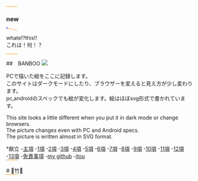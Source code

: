<head>
<link rel="stylesheet" href="C:\Users\CENTURY_SSD_250GB\Documents\GitHub\12.banboo\style.css">
</head>
<!-- .slide: data-fullscreen -->
<style>
.simple-svg-animation {
  animation: rotate 1.5s linear infinite;
}
@keyframes rotate {
  100% {
    transform: rotate(360deg);
  }
}
	.svganime {
  animation: random-move 8s infinite;
}
.svganime {
  animation: random-move 1s infinite;
}
	.blink {
  animation: blink 2.75s infinite;
}
@keyframes blink {
  50% {
    opacity: -10;
  }
}
svg {
width: 30px;
height: 2px;
background-color: #f929;
animation: mymove 3s infinite;
}
 {
width: 40px;
height: 2px;
background-color: #f20;
animation: mymove 10s infinite;
}
@keyframes mymove {
80% {background-color: #FFF;}
}

</style>
<body>

<svg viewBox="0 0 100 100">
<circle cx="50" cy="50" r="40" stroke="black" stroke-width="0.8" fill="none" />
</svg>



<h3 class="blink">new</h3>

<svg class="simple-svg-animation" width="100" height="100">

<circle cx="1" cy="1" r="3" fill="blue" />
<p>whate!?this!!<br>これは！何！？</p>

<div>
<svg viewBox="0 0 100 100">
<circle cx="50" cy="50" r="40" stroke="black" stroke-width="0.8" fill="none" />
</svg>
</div>

<!-- .slide: data-fullscreen -->
##　BANBOO
<img src ="C:\Users\CENTURY_SSD_250GB\Documents\GitHub\12.banboo\take.png">
<!-- .slide: data-fullscreen -->
<p>
PCで描いた絵をここに記録します。<br>
このサイトはダークモードにしたり、ブラウザーを変えると見え方が少し変わります。<br> 
pc,androidのスペックでも絵が変化します。絵はほぼsvg形式で書かれています。
</p>
<!-- .slide: data-fullscreen -->
<p>
This site looks a little different when you put it in dark mode or change browsers.<br>The picture changes even with PC and Android specs.<br>The picture is written almost in SVG format.
</p>
<!-- .slide: data-fullscreen -->


<nav aria-label="サイト内メニュー">
 *献立
    -<a href="https://itou332.github.io/top_page/">主項</a>
    -<a href="https://itou332.github.io/">1項</a>
    -<a href="https://itou332.github.io/itou332a.github.io/">2項</a>
    -<a href="https://itou332.github.io/diary">3項</a>
    -<a href="https://itou332.github.io/today/">4項</a>
    -<a href="https://itou332.github.io/challenge/">5項</a>
    -<a href="https://itou332.github.io/nontitle/">6項</a>
    -<a href="https://itou332.github.io/elaboration/">7項</a>
    -<a href="https://itou332.github.io/analog/">8項</a>
    -<a href="https://itou332.github.io/culture/">9項</a>
    -<a href="https://itou332.github.io/walk/">10項</a>
    -<a href="https://itou332.github.io/pine/">11項</a>
    -<a href="https://itou332.github.io/banboo/">12項</a>
    -<a href="https://itou332.github.io/pulm/">13項</a>
    -<a href="https://itou332.github.io/Privacy-policy/">免責事項</a>
    -<a href="https://github.com/itou332">my github</a>
    -<a href="http://itou33good.starfree.jp/">itou</a>
    </nav>
<!-- .slide: data-fullscreen -->
<div>
<svg viewBox="0 0 100 100">
<circle cx="50" cy="50" r="40" stroke="black" stroke-width="0.8" fill="none" />
</svg>
</div>
<br>
# 🎍竹🎍
<div>
<svg viewBox="0 0 100 100">
<circle cx="50" cy="50" r="40" stroke="black" stroke-width="0.8" fill="none" />
</svg>
</div>
